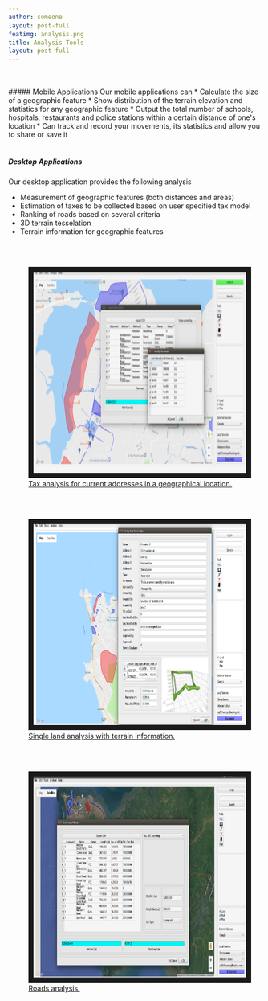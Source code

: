 ```yaml
---
author: someone
layout: post-full
featimg: analysis.png
title: Analysis Tools
layout: post-full
---
```


<br/>
<br/>
##### Mobile Applications
Our mobile applications can 
* Calculate the size of a geographic feature
* Show distribution of the terrain elevation and statistics for any geographic feature
* Output the total number of schools, hospitals, restaurants and police stations  within a certain distance of one's location
* Can track and record your movements, its statistics and allow you to share or save it 
<br/>
<br/>

##### Desktop Applications
Our desktop application provides the following analysis
* Measurement of geographic features (both distances and areas)
* Estimation of taxes to be collected based on user specified tax model
* Ranking of roads based on several criteria
* 3D terrain tesselation
* Terrain information for geographic features
<br/>
<br/>

<figure>
<a href="/media/compressed/analysis.png
" target="_blank"><img src="/media/compressed/analysis.png" 
alt="IMAGE ALT TEXT HERE" width="600" height="400" border="10" />
 <figcaption>
 Tax analysis for current addresses in a geographical location.
 </figcaption></a>
 </figure>
 
 
<br/>
<br/>
 <figure>
<a href="/media/compressed/singleLandAnalysis.png
" target="_blank"><img src="/media/compressed/singleLandAnalysis.png" 
alt="IMAGE ALT TEXT HERE" width="600" height="400" border="10" />
 <figcaption>
 Single land analysis with terrain information.
 </figcaption></a>
 </figure>
 
  <br/>
<br/>
 <figure>
<a href="/media/compressed/roadsSummary.png
" target="_blank"><img src="/media/compressed/roadsSummary.png" 
alt="IMAGE ALT TEXT HERE" width="600" height="400" border="10" />
 <figcaption>
 Roads analysis.
 </figcaption></a>
 </figure>
 
 
